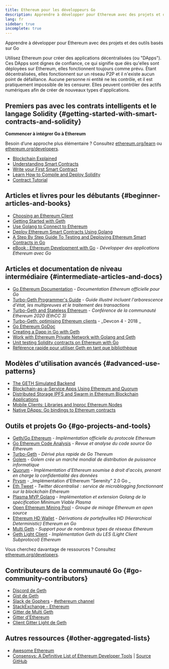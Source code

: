 ```yaml
---
title: Ethereum pour les développeurs Go
description: Apprendre à développer pour Ethereum avec des projets et des outils basés sur Go
lang: fr
sidebar: true
incomplete: true
---
```


<div class="featured">Apprendre à développer pour Ethereum avec des projets et des outils basés sur Go</div>

Utilisez Ethereum pour créer des applications décentralisées (ou "DApps"). Ces DApps sont dignes de confiance, ce qui signifie que dès qu'elles sont déployées sur Ethereum, elles fonctionnent toujours comme prévu. Étant décentralisées, elles fonctionnent sur un réseau P2P et il n'existe aucun point de défaillance. Aucune personne ni entité ne les contrôle, et il est pratiquement impossible de les censurer. Elles peuvent contrôler des actifs numériques afin de créer de nouveaux types d'applications.

## Premiers pas avec les contrats intelligents et le langage Solidity {#getting-started-with-smart-contracts-and-solidity}

**Commencer à intégrer Go à Ethereum**

Besoin d’une approche plus élémentaire ? Consultez [ethereum.org/learn](/learn/) ou [ethereum.org/developers](/developers/).

- [Blockchain Explained](https://kauri.io/article/d55684513211466da7f8cc03987607d5/blockchain-explained)
- [Understanding Smart Contracts](https://kauri.io/article/e4f66c6079e74a4a9b532148d3158188/ethereum-101-part-5-the-smart-contract)
- [Write your First Smart Contract](https://kauri.io/article/124b7db1d0cf4f47b414f8b13c9d66e2/remix-ide-your-first-smart-contract)
- [Learn How to Compile and Deploy Solidity](https://kauri.io/article/973c5f54c4434bb1b0160cff8c695369/understanding-smart-contract-compilation-and-deployment)
- [Contract Tutorial](https://github.com/ethereum/go-ethereum/wiki/Contract-Tutorial)

## Articles et livres pour les débutants {#beginner-articles-and-books}

- [Choosing an Ethereum Client](https://www.trufflesuite.com/docs/truffle/reference/choosing-an-ethereum-client)
- [Getting Started with Geth](https://medium.com/@tzhenghao/getting-started-with-geth-c1a30b8d6458)
- [Use Golang to Connect to Ethereum](https://www.youtube.com/watch?v=-7uChuO_VzM)
- [Deploy Ethereum Smart Contracts Using Golang](https://www.youtube.com/watch?v=pytGqQmDslE)
- [A Step By Step Guide To Testing and Deploying Ethereum Smart Contracts in Go](https://hackernoon.com/a-step-by-step-guide-to-testing-and-deploying-ethereum-smart-contracts-in-go-9fc34b178d78)
- [eBook&nbsp;: Ethereum Development with Go](https://goethereumbook.org/) - _Développer des applications Ethereum avec Go_

## Articles et documentation de niveau intermédiaire {#intermediate-articles-and-docs}

- [Go Ethereum Documentation](https://geth.ethereum.org/docs/) - _Documentation Ethereum officielle pour Go_
- [Turbo-Geth Programmer's Guide](https://github.com/ledgerwatch/turbo-geth/blob/master/docs/programmers_guide/guide.md) - _Guide illustré incluant l'arborescence d'état, les multipreuves et le traitement des transactions_
- [Turbo-Geth and Stateless Ethereum](https://youtu.be/3-Mn7OckSus?t=394) - _Conférence de la communauté Ethereum 2020 (EthCC 3)_
- [Turbo-Geth: optimising Ethereum clients](https://www.youtube.com/watch?v=CSpc1vZQW2Q) - _Devcon 4 - 2018 _
- [Go Ethereum GoDoc](https://godoc.org/github.com/ethereum/go-ethereum)
- [Creating a Dapp in Go with Geth](https://kauri.io/article/60a36c1b17d645939f63415218dc24f9/creating-a-dapp-in-go-with-geth)
- [Work with Ethereum Private Network with Golang and Geth](https://myhsts.org/tutorial-learn-how-to-work-with-ethereum-private-network-with-golang-with-geth.php)
- [Unit testing Solidity contracts on Ethereum with Go](https://medium.com/coinmonks/unit-testing-solidity-contracts-on-ethereum-with-go-3cc924091281)
- [Référence rapide pour utiliser Geth en tant que bibliothèque](https://medium.com/coinmonks/web3-go-part-1-31c68c68e20e)

## Modèles d'utilisation avancés {#advanced-use-patterns}

- [The GETH Simulated Backend](https://kauri.io/#collections/An%20ethereum%20test%20toolkit%20in%20Go/the-geth-simulated-backend/#_top)
- [Blockchain-as-a-Service Apps Using Ethereum and Quorum](https://blockchain.dcwebmakers.com/blockchain-as-a-service-apps-using-ethereum-and-quorum.html)
- [Distributed Storage IPFS and Swarm in Ethereum Blockchain Applications](https://blockchain.dcwebmakers.com/work-with-distributed-storage-ipfs-and-swarm-in-ethereum.html)
- [Mobile Clients: Libraries and Inproc Ethereum Nodes](https://github.com/ethereum/go-ethereum/wiki/Mobile-Clients:-Libraries-and-Inproc-Ethereum-Nodes)
- [Native DApps: Go bindings to Ethereum contracts](https://github.com/ethereum/go-ethereum/wiki/Native-DApps:-Go-bindings-to-Ethereum-contracts)

## Outils et projets Go {#go-projects-and-tools}

- [Geth/Go Ethereum](https://github.com/ethereum/go-ethereum) - _Implémentation officielle du protocole Ethereum_
- [Go Ethereum Code Analysis](https://github.com/ZtesoftCS/go-ethereum-code-analysis) - _Revue et analyse du code source Go Ethereum_
- [Turbo-Geth](https://github.com/ledgerwatch/turbo-geth) - _Dérivé plus rapide de Go Thereum_
- [Golem](https://github.com/golemfactory/golem) - _Golem crée un marché mondial de distribution de puissance informatique_
- [Quorum](https://github.com/jpmorganchase/quorum) - _Implémentation d'Ethereum soumise à droit d'accès, prenant en charge la confidentialité des données_
- [Prysm](https://github.com/prysmaticlabs/prysm) - _Implémentation d'Ethereum "Serenity" 2.0 Go _
- [Eth Tweet](https://github.com/yep/eth-tweet) - _Twitter décentralisé&nbsp;: service de microblogging fonctionnant sur la blockchain Ethereum_
- [Plasma MVP Golang](https://github.com/kyokan/plasma) - _Implémentation et extension Golang de la spécification Minimum Viable Plasma_
- [Open Ethereum Mining Pool](https://github.com/sammy007/open-ethereum-pool) - _Groupe de minage Ethereum en open source_
- [Ethereum HD Wallet](https://github.com/miguelmota/go-ethereum-hdwallet) - _Dérivations de portefeuilles HD (Hierarchical Deterministic) Ethereum en Go_
- [Multi Geth](https://github.com/multi-geth/multi-geth) - _Support pour de nombreux types de réseaux Ethereum_
- [Geth Light Client](https://github.com/zsfelfoldi/go-ethereum/wiki/Geth-Light-Client) - _Implémentation Geth du LES (Light Client Subprotocol) Ethereum_

Vous cherchez davantage de ressources ? Consultez [ethereum.org/developers](/developers/).

## Contributeurs de la communauté Go {#go-community-contributors}

- [Discord de Geth](https://discordapp.com/invite/nthXNEv)
- [Gist de Geth](https://gitter.im/ethereum/go-ethereum)
- [Slack de Gophers](https://invite.slack.golangbridge.org/) - [#ethereum channel](https://gophers.slack.com/messages/C9HP1S9V2)
- [StackExchange - Ethereum](https://ethereum.stackexchange.com/)
- [Gitter de Multi Geth](https://gitter.im/ethoxy/multi-geth)
- [Gitter d'Ethereum](https://gitter.im/ethereum/home)
- [Client Gitter Light de Geth](https://gitter.im/ethereum/light-client)

## Autres ressources {#other-aggregated-lists}

- [Awesome Ethereum](https://github.com/btomashvili/awesome-ethereum)
- [Consensys: A Definitive List of Ethereum Developer Tools](https://media.consensys.net/an-definitive-list-of-ethereum-developer-tools-2159ce865974) | [Source GitHub](https://github.com/ConsenSys/ethereum-developer-tools-list)
